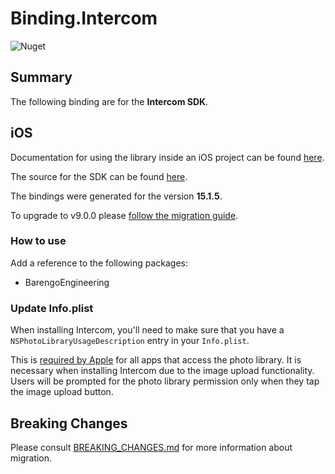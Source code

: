 # Binding.Intercom

![Nuget](https://img.shields.io/nuget/v/BarengoEngineering.Intercom.iOS)

## Summary

The following binding are for the **Intercom SDK**.


## iOS

Documentation for using the library inside an iOS project can be found [here](https://developers.intercom.com/docs/welcome).

The source for the SDK can be found [here](https://github.com/intercom/intercom-ios). 

The bindings were generated for the version **15.1.5**.

To upgrade to v9.0.0 please [follow the migration guide](https://developers.intercom.com/installing-intercom/docs/migrating-to-v9).

### How to use

Add a reference to the following packages:

- BarengoEngineering

### Update Info.plist

When installing Intercom, you'll need to make sure that you have a `NSPhotoLibraryUsageDescription` entry in your `Info.plist`.

This is [required by Apple](https://developer.apple.com/library/content/qa/qa1937/_index.html) for all apps that access the photo library. It is necessary when installing Intercom due to the image upload functionality. Users will be prompted for the photo library permission only when they tap the image upload button.

## Breaking Changes

Please consult [BREAKING_CHANGES.md](BREAKING_CHANGES.md) for more information about migration.
